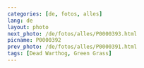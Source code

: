 ```yaml
---
categories: [de, fotos, alles]
lang: de
layout: photo
next_photo: /de/fotos/alles/P0000393.html
picname: P0000392
prev_photo: /de/fotos/alles/P0000391.html
tags: [Dead Warthog, Green Grass]
---
```

